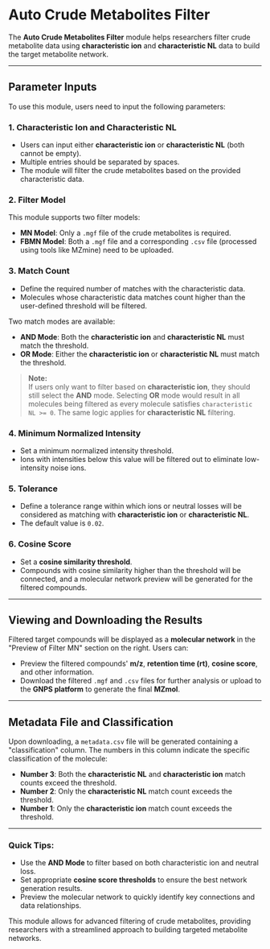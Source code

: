 # Auto Crude Metabolites Filter

The **Auto Crude Metabolites Filter** module helps researchers filter crude metabolite data using **characteristic ion** and **characteristic NL** data to build the target metabolite network.

---

## Parameter Inputs

To use this module, users need to input the following parameters:

### 1. **Characteristic Ion and Characteristic NL**
- Users can input either **characteristic ion** or **characteristic NL** (both cannot be empty).
- Multiple entries should be separated by spaces.
- The module will filter the crude metabolites based on the provided characteristic data.

### 2. **Filter Model**
This module supports two filter models:
- **MN Model**: Only a `.mgf` file of the crude metabolites is required.
- **FBMN Model**: Both a `.mgf` file and a corresponding `.csv` file (processed using tools like MZmine) need to be uploaded.

### 3. **Match Count**
- Define the required number of matches with the characteristic data.
- Molecules whose characteristic data matches count higher than the user-defined threshold will be filtered.
  
Two match modes are available:
- **AND Mode**: Both the **characteristic ion** and **characteristic NL** must match the threshold.
- **OR Mode**: Either the **characteristic ion** or **characteristic NL** must match the threshold.

> **Note:**  
> If users only want to filter based on **characteristic ion**, they should still select the **AND** mode. Selecting **OR** mode would result in all molecules being filtered as every molecule satisfies `characteristic NL >= 0`. The same logic applies for **characteristic NL** filtering.

### 4. **Minimum Normalized Intensity**
- Set a minimum normalized intensity threshold.
- Ions with intensities below this value will be filtered out to eliminate low-intensity noise ions.

### 5. **Tolerance**
- Define a tolerance range within which ions or neutral losses will be considered as matching with **characteristic ion** or **characteristic NL**.
- The default value is `0.02`.

### 6. **Cosine Score**
- Set a **cosine similarity threshold**.
- Compounds with cosine similarity higher than the threshold will be connected, and a molecular network preview will be generated for the filtered compounds.

---

## Viewing and Downloading the Results

Filtered target compounds will be displayed as a **molecular network** in the "Preview of Filter MN" section on the right. Users can:

- Preview the filtered compounds' **m/z**, **retention time (rt)**, **cosine score**, and other information.
- Download the filtered `.mgf` and `.csv` files for further analysis or upload to the **GNPS platform** to generate the final **MZmol**.

---

## Metadata File and Classification

Upon downloading, a `metadata.csv` file will be generated containing a "classification" column. The numbers in this column indicate the specific classification of the molecule:

- **Number 3**: Both the **characteristic NL** and **characteristic ion** match counts exceed the threshold.
- **Number 2**: Only the **characteristic NL** match count exceeds the threshold.
- **Number 1**: Only the **characteristic ion** match count exceeds the threshold.

---

### Quick Tips:
- Use the **AND Mode** to filter based on both characteristic ion and neutral loss.
- Set appropriate **cosine score thresholds** to ensure the best network generation results.
- Preview the molecular network to quickly identify key connections and data relationships.

This module allows for advanced filtering of crude metabolites, providing researchers with a streamlined approach to building targeted metabolite networks.
